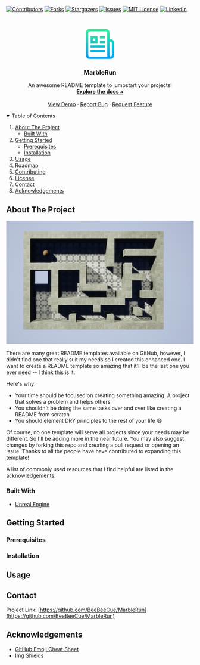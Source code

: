 <!-- PROJECT SHIELDS -->
<!--
*** I'm using markdown "reference style" links for readability.
*** Reference links are enclosed in brackets [ ] instead of parentheses ( ).
*** See the bottom of this document for the declaration of the reference variables
*** for contributors-url, forks-url, etc. This is an optional, concise syntax you may use.
*** https://www.markdownguide.org/basic-syntax/#reference-style-links
-->
[![Contributors][contributors-shield]][contributors-url]
[![Forks][forks-shield]][forks-url]
[![Stargazers][stars-shield]][stars-url]
[![Issues][issues-shield]][issues-url]
[![MIT License][license-shield]][license-url]
[![LinkedIn][linkedin-shield]][linkedin-url]



<!-- PROJECT LOGO -->
<br />
<p align="center">
  <a href="https://github.com/BeeBeeCue/MarbleRun">
    <img src="images/logo.png" alt="Logo" width="80" height="80">
  </a>

  <h3 align="center">MarbleRun</h3>

  <p align="center">
    An awesome README template to jumpstart your projects!
    <br />
    <a href="https://github.com/BeeBeeCue/MarbleRun"><strong>Explore the docs »</strong></a>
    <br />
    <br />
    <a href="https://github.com/BeeBeeCue/MarbleRun">View Demo</a>
    ·
    <a href="https://github.com/BeeBeeCue/MarbleRun/issues">Report Bug</a>
    ·
    <a href="https://github.com/BeeBeeCue/MarbleRun/issues">Request Feature</a>
  </p>
</p>



<!-- TABLE OF CONTENTS -->
<details open="open">
  <summary>Table of Contents</summary>
  <ol>
    <li>
      <a href="#about-the-project">About The Project</a>
      <ul>
        <li><a href="#built-with">Built With</a></li>
      </ul>
    </li>
    <li>
      <a href="#getting-started">Getting Started</a>
      <ul>
        <li><a href="#prerequisites">Prerequisites</a></li>
        <li><a href="#installation">Installation</a></li>
      </ul>
    </li>
    <li><a href="#usage">Usage</a></li>
    <li><a href="#roadmap">Roadmap</a></li>
    <li><a href="#contributing">Contributing</a></li>
    <li><a href="#license">License</a></li>
    <li><a href="#contact">Contact</a></li>
    <li><a href="#acknowledgements">Acknowledgements</a></li>
  </ol>
</details>



<!-- ABOUT THE PROJECT -->
## About The Project

[![Product Name Screen Shot][product-screenshot]](https://example.com)

There are many great README templates available on GitHub, however, I didn't find one that really suit my needs so I created this enhanced one. I want to create a README template so amazing that it'll be the last one you ever need -- I think this is it.

Here's why:
* Your time should be focused on creating something amazing. A project that solves a problem and helps others
* You shouldn't be doing the same tasks over and over like creating a README from scratch
* You should element DRY principles to the rest of your life :smile:

Of course, no one template will serve all projects since your needs may be different. So I'll be adding more in the near future. You may also suggest changes by forking this repo and creating a pull request or opening an issue. Thanks to all the people have have contributed to expanding this template!

A list of commonly used resources that I find helpful are listed in the acknowledgements.

### Built With

* [Unreal Engine](https://unrealengine.com)




<!-- GETTING STARTED -->
## Getting Started

### Prerequisites

### Installation

## Usage

## Contact


Project Link: [https://github.com/BeeBeeCue/MarbleRun](https://github.com/BeeBeeCue/MarbleRun)



<!-- ACKNOWLEDGEMENTS -->
## Acknowledgements
* [GitHub Emoji Cheat Sheet](https://www.webpagefx.com/tools/emoji-cheat-sheet)
* [Img Shields](https://shields.io)






<!-- MARKDOWN LINKS & IMAGES -->
<!-- https://www.markdownguide.org/basic-syntax/#reference-style-links -->
[contributors-shield]: https://img.shields.io/github/contributors/BeeBeeCue/MarbleRun.svg?style=for-the-badge
[contributors-url]: https://github.com/BeeBeeCue/MarbleRun/graphs/contributors
[forks-shield]: https://img.shields.io/github/forks/BeeBeeCue/MarbleRun.svg?style=for-the-badge
[forks-url]: https://github.com/BeeBeeCue/MarbleRun/network/members
[stars-shield]: https://img.shields.io/github/stars/BeeBeeCue/MarbleRun.svg?style=for-the-badge
[stars-url]: https://github.com/BeeBeeCue/MarbleRun/stargazers
[issues-shield]: https://img.shields.io/github/issues/BeeBeeCue/MarbleRun.svg?style=for-the-badge
[issues-url]: https://github.com/BeeBeeCue/MarbleRun/issues
[license-shield]: https://img.shields.io/github/license/BeeBeeCue/MarbleRun.svg?style=for-the-badge
[license-url]: https://github.com/BeeBeeCue/MarbleRun/blob/master/LICENSE.txt
[linkedin-shield]: https://img.shields.io/badge/-LinkedIn-black.svg?style=for-the-badge&logo=linkedin&colorB=555
[linkedin-url]: https://linkedin.com/in/k-knutsen
[product-screenshot]: images/marbleRun.png
